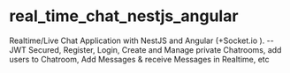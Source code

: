 # real_time_chat_nestjs_angular
Realtime/Live Chat Application with NestJS and Angular (+Socket.io ). -- JWT Secured, Register, Login, Create and Manage private Chatrooms, add users to Chatroom, Add Messages &amp; receive Messages in Realtime, etc
